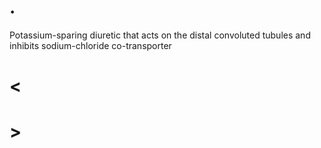 # .

Potassium-sparing diuretic that acts on the distal convoluted tubules and inhibits sodium-chloride co-transporter

# <

# >
